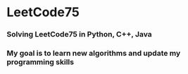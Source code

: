 # LeetCode75

### Solving LeetCode75 in Python, C++, Java
### My goal is to learn new algorithms and update my programming skills